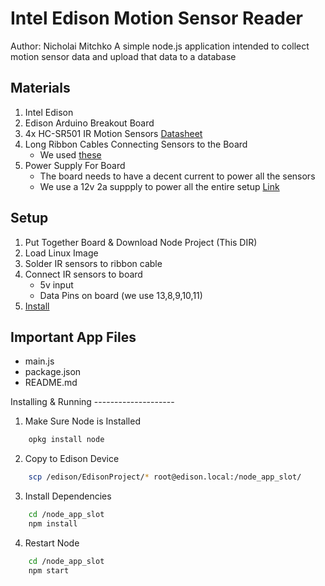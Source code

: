 Intel Edison Motion Sensor Reader
=================================
Author: Nicholai Mitchko
A simple node.js application intended to collect motion sensor data and upload that data to a database

Materials
---------
1. Intel Edison
2. Edison Arduino Breakout Board
3. 4x HC-SR501 IR Motion Sensors [Datasheet](https://www.mpja.com/download/31227sc.pdf)
4. Long Ribbon Cables Connecting Sensors to the Board
    * We used [these](http://www.amazon.com/Ribbon-Cable-10-wire-15ft/dp/B007R9SQQM?ie=UTF8&psc=1)
5. Power Supply For Board
    * The board needs to have a decent current to power all the sensors
    * We use a 12v 2a suppply to power all the entire setup [Link](http://www.amazon.com/Ribbon-Cable-10-wire-15ft/dp/B007R9SQQM?ie=UTF8&psc=1)

Setup
-----
1. Put Together Board & Download Node Project (This DIR)
2. Load Linux Image
3. Solder IR sensors to ribbon cable
4. Connect IR sensors to board
    * 5v input
    * Data Pins on board (we use 13,8,9,10,11)
5. <a href="Install">Install </a>


Important App Files
---------------------------
* main.js
* package.json
* README.md

<div id="Install"></div>
Installing & Running  
--------------------

1. Make Sure Node is Installed
```bash
    opkg install node
```
2. Copy to Edison Device
```bash
    scp /edison/EdisonProject/* root@edison.local:/node_app_slot/
```
3. Install Dependencies
```bash
    cd /node_app_slot
    npm install
```
4. Restart Node
```bash
    cd /node_app_slot
    npm start
```